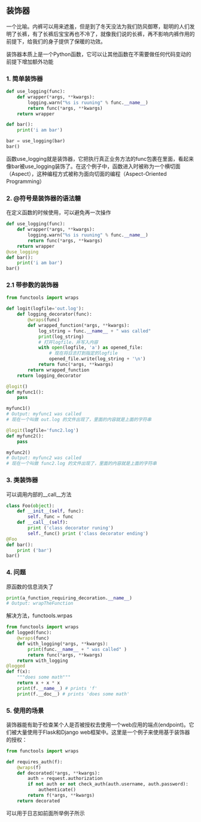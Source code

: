 ## 装饰器
一个比喻。内裤可以用来遮羞，但是到了冬天没法为我们防风御寒，聪明的人们发明了长裤，有了长裤后宝宝再也不冷了，就像我们说的长裤，再不影响内裤作用的前提下，给我们的身子提供了保暖的功效。


装饰器本质上是一个Python函数，它可以让其他函数在不需要做任何代码变动的前提下增加额外功能

### 1. 简单装饰器

```python
def use_logging(func):
    def wrapper(*args, **kwargs):
        logging.warn("%s is ruuning" % func.__name__)
        return func(*args, **kwargs)
    return wrapper

def bar():
    print('i am bar')

bar = use_logging(bar)
bar()
```
函数use_logging就是装饰器，它把执行真正业务方法的func包裹在里面，看起来像bar被use_logging装饰了。在这个例子中，函数进入时被称为一个横切面（Aspect），这种编程方式被称为面向切面的编程（Aspect-Oriented Programming）

### 2. @符号是装饰器的语法糖
在定义函数的时候使用，可以避免再一次操作
```python
def use_logging(func):
    def wrapper(*args, **kwargs):
        logging.warn("%s is ruuning" % func.__name__)
        return func(*args, **kwargs)
    return wrapper
@use_logging
def bar():
    print('i am bar')
bar()
```

### 2.1 带参数的装饰器

```python
from functools import wraps

def logit(logfile='out.log'):
    def logging_decorator(func):
        @wraps(func)
        def wrapped_function(*args, **kwargs):
            log_string = func.__name__ + " was called"
            print(log_string)
            # 打开logfile，并写入内容
            with open(logfile, 'a') as opened_file:
                # 现在将日志打到指定的logfile
                opened_file.write(log_string + '\n')
            return func(*args, **kwargs)
        return wrapped_function
    return logging_decorator

@logit()
def myfunc1():
    pass

myfunc1()
# Output: myfunc1 was called
# 现在一个叫做 out.log 的文件出现了，里面的内容就是上面的字符串

@logit(logfile='func2.log')
def myfunc2():
    pass

myfunc2()
# Output: myfunc2 was called
# 现在一个叫做 func2.log 的文件出现了，里面的内容就是上面的字符串
```

### 3. 类装饰器
可以调用内部的__call__方法
```python
class Foo(object): 
    def __init__(self, func): 
        self._func = func 
    def __call__(self): 
        print ('class decorator runing') 
        self._func() print ('class decorator ending') 
@Foo 
def bar(): 
    print ('bar') 
bar()
```

### 4. 问题
原函数的信息消失了
```python
print(a_function_requiring_decoration.__name__)
# Output: wrapTheFunction
```
解决方法，functools.wrpas
```python
from functools import wraps 
def logged(func): 
    @wraps(func) 
    def with_logging(*args, **kwargs): 
        print(func.__name__ + " was called" )
        return func(*args, **kwargs) 
    return with_logging 
@logged 
def f(x): 
    """does some math""" 
    return x + x * x 
    print(f.__name__) # prints 'f' 
    print(f.__doc__) # prints 'does some math'

```


### 5. 使用的场景
装饰器能有助于检查某个人是否被授权去使用一个web应用的端点(endpoint)。它们被大量使用于Flask和Django web框架中。这里是一个例子来使用基于装饰器的授权：
```python
from functools import wraps

def requires_auth(f):
    @wraps(f)
    def decorated(*args, **kwargs):
        auth = request.authorization
        if not auth or not check_auth(auth.username, auth.password):
            authenticate()
        return f(*args, **kwargs)
    return decorated
```
可以用于日志如前面所举例子所示




